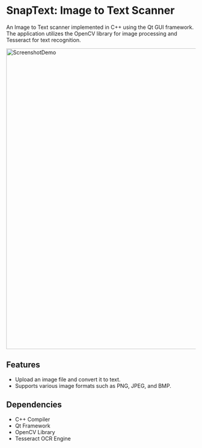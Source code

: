 # SnapText: Image to Text Scanner
An Image to Text scanner implemented in C++ using the Qt GUI framework. 
The application utilizes the OpenCV library for image processing and Tesseract for text recognition.

<img width="799" alt="ScreenshotDemo" src="https://github.com/edwinlam0719/SnapText/assets/54792120/262c1fdd-341e-4026-a67e-d15ec2f0d4d8">


## Features
- Upload an image file and convert it to text.
- Supports various image formats such as PNG, JPEG, and BMP.

## Dependencies
- C++ Compiler
- Qt Framework
- OpenCV Library
- Tesseract OCR Engine



